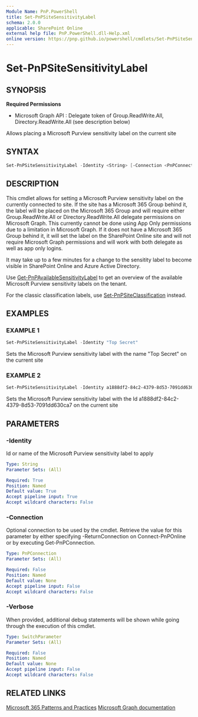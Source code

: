 ```yaml
---
Module Name: PnP.PowerShell
title: Set-PnPSiteSensitivityLabel
schema: 2.0.0
applicable: SharePoint Online
external help file: PnP.PowerShell.dll-Help.xml
online version: https://pnp.github.io/powershell/cmdlets/Set-PnPSiteSensitivityLabel.html
---
```

 
# Set-PnPSiteSensitivityLabel

## SYNOPSIS

**Required Permissions**

  * Microsoft Graph API : Delegate token of Group.ReadWrite.All, Directory.ReadWrite.All (see description below)

Allows placing a Microsoft Purview sensitivity label on the current site

## SYNTAX

```powershell
Set-PnPSiteSensitivityLabel -Identity <String> [-Connection <PnPConnection>] [-Verbose] [<CommonParameters>]
```

## DESCRIPTION
This cmdlet allows for setting a Microsoft Purview sensitivity label on the currently connected to site. If the site has a Microsoft 365 Group behind it, the label will be placed on the Microsoft 365 Group and will require either Group.ReadWrite.All or Directory.ReadWrite.All delegate permissions on Microsoft Graph. This currently cannot be done using App Only permissions due to a limitation in Microsoft Graph. If it does not have a Microsoft 365 Group behind it, it will set the label on the SharePoint Online site and will not require Microsoft Graph permissions and will work with both delegate as well as app only logins.

It may take up to a few minutes for a change to the sensitity label to become visible in SharePoint Online and Azure Active Directory.

Use [Get-PnPAvailableSensitivityLabel](Get-PnPAvailableSensitivityLabel.html) to get an overview of the available Microsoft Purview sensitivity labels on the tenant.

For the classic classification labels, use [Set-PnPSiteClassification](Set-PnPSiteClassification.html) instead.

## EXAMPLES

### EXAMPLE 1
```powershell
Set-PnPSiteSensitivityLabel -Identity "Top Secret"
```

Sets the Microsoft Purview sensitivity label with the name "Top Secret" on the current site

### EXAMPLE 2
```powershell
Set-PnPSiteSensitivityLabel -Identity a1888df2-84c2-4379-8d53-7091dd630ca7
```

Sets the Microsoft Purview sensitivity label with the Id a1888df2-84c2-4379-8d53-7091dd630ca7 on the current site

## PARAMETERS

### -Identity
Id or name of the Microsoft Purview sensitivity label to apply

```yaml
Type: String
Parameter Sets: (All)

Required: True
Position: Named
Default value: True
Accept pipeline input: True
Accept wildcard characters: False
```

### -Connection
Optional connection to be used by the cmdlet. Retrieve the value for this parameter by either specifying -ReturnConnection on Connect-PnPOnline or by executing Get-PnPConnection.

```yaml
Type: PnPConnection
Parameter Sets: (All)

Required: False
Position: Named
Default value: None
Accept pipeline input: False
Accept wildcard characters: False
```

### -Verbose
When provided, additional debug statements will be shown while going through the execution of this cmdlet.

```yaml
Type: SwitchParameter
Parameter Sets: (All)

Required: False
Position: Named
Default value: None
Accept pipeline input: False
Accept wildcard characters: False
```

## RELATED LINKS

[Microsoft 365 Patterns and Practices](https://aka.ms/m365pnp)
[Microsoft Graph documentation](https://docs.microsoft.com/graph/api/group-update?view=graph-rest-beta&tabs=http#example-2-apply-sensitivity-label-to-a-microsoft-365-group)